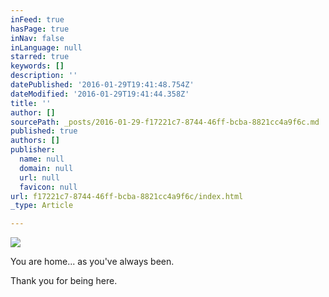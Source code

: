 ```yaml
---
inFeed: true
hasPage: true
inNav: false
inLanguage: null
starred: true
keywords: []
description: ''
datePublished: '2016-01-29T19:41:48.754Z'
dateModified: '2016-01-29T19:41:44.358Z'
title: ''
author: []
sourcePath: _posts/2016-01-29-f17221c7-8744-46ff-bcba-8821cc4a9f6c.md
published: true
authors: []
publisher:
  name: null
  domain: null
  url: null
  favicon: null
url: f17221c7-8744-46ff-bcba-8821cc4a9f6c/index.html
_type: Article

---
```

![](https://the-grid-user-content.s3-us-west-2.amazonaws.com/44c37199-5737-4020-a8d0-fdfd65271dc2.jpg)

You are home... as you've always been.

Thank you for being here.
